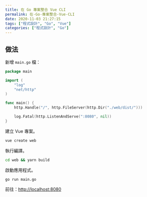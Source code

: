 ```yaml
---
title: 在 Go 專案整合 Vue CLI
permalink: 在-Go-專案整合-Vue-CLI
date: 2020-11-03 21:27:15
tags: ["程式設計", "Go", "Vue"]
categories: ["程式設計", "Go"]
---
```


## 做法

新增 `main.go` 檔：

```GO
package main

import (
	"log"
	"net/http"
)

func main() {
	http.Handle("/", http.FileServer(http.Dir("./web/dist/")))

	log.Fatal(http.ListenAndServe(":8080", nil))
}
```

建立 Vue 專案。

```BASH
vue create web
```

執行編譯。

```BASH
cd web && yarn build
```

啟動應用程式。

```BASH
go run main.go
```

前往：<http://localhost:8080>
